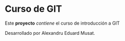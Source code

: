 # Curso de GIT

Este **proyecto** *contiene* el curso de introducción a GIT

Desarrollado por Alexandru Eduard Musat.
